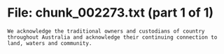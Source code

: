 ﻿# File: chunk_002273.txt (part 1 of 1)
```
We acknowledge the traditional owners and custodians of country throughout Australia and acknowledge their continuing connection to land, waters and community.
```

